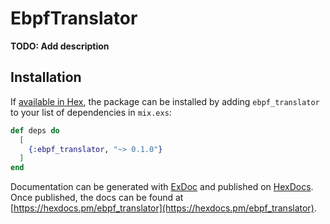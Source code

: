 # EbpfTranslator

**TODO: Add description**

## Installation

If [available in Hex](https://hex.pm/docs/publish), the package can be installed
by adding `ebpf_translator` to your list of dependencies in `mix.exs`:

```elixir
def deps do
  [
    {:ebpf_translator, "~> 0.1.0"}
  ]
end
```

Documentation can be generated with [ExDoc](https://github.com/elixir-lang/ex_doc)
and published on [HexDocs](https://hexdocs.pm). Once published, the docs can
be found at [https://hexdocs.pm/ebpf_translator](https://hexdocs.pm/ebpf_translator).

